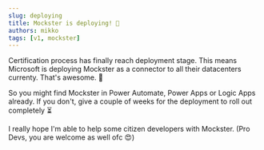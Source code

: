 ```yaml
---
slug: deploying
title: Mockster is deploying! 🥳
authors: mikko
tags: [v1, mockster]
---
```


Certification process has finally reach deployment stage. This means Microsoft is deploying Mockster as a connector to all their datacenters currenty. That's awesome. 🥳

<!-- truncate -->

So you might find Mockster in Power Automate, Power Apps or Logic Apps already. If you don't, give a couple of weeks for the deployment to roll out completely ⏳

I really hope I'm able to help some citizen developers with Mockster. (Pro Devs, you are welcome as well ofc 😍)
